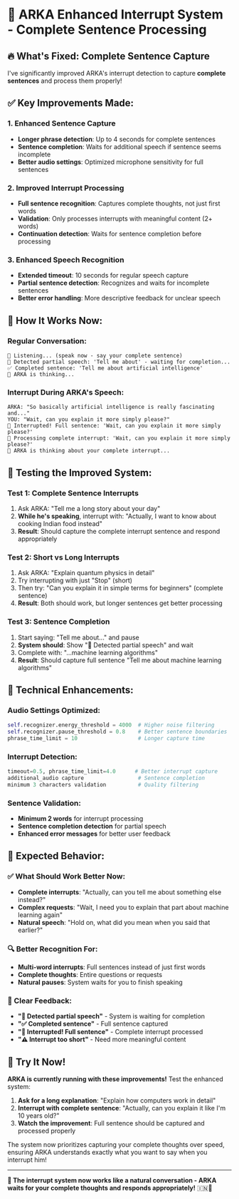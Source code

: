 # 🎯 ARKA Enhanced Interrupt System - Complete Sentence Processing

## 🔥 **What's Fixed: Complete Sentence Capture**

I've significantly improved ARKA's interrupt detection to capture **complete sentences** and process them properly!

## ✅ **Key Improvements Made:**

### **1. Enhanced Sentence Capture**
- **Longer phrase detection**: Up to 4 seconds for complete sentences
- **Sentence completion**: Waits for additional speech if sentence seems incomplete
- **Better audio settings**: Optimized microphone sensitivity for full sentences

### **2. Improved Interrupt Processing**
- **Full sentence recognition**: Captures complete thoughts, not just first words
- **Validation**: Only processes interrupts with meaningful content (2+ words)
- **Continuation detection**: Waits for sentence completion before processing

### **3. Enhanced Speech Recognition**
- **Extended timeout**: 10 seconds for regular speech capture
- **Partial sentence detection**: Recognizes and waits for incomplete sentences
- **Better error handling**: More descriptive feedback for unclear speech

## 🎤 **How It Works Now:**

### **Regular Conversation:**
```
🎤 Listening... (speak now - say your complete sentence)
🔄 Detected partial speech: 'Tell me about' - waiting for completion...
✅ Completed sentence: 'Tell me about artificial intelligence'
🧠 ARKA is thinking...
```

### **Interrupt During ARKA's Speech:**
```
ARKA: "So basically artificial intelligence is really fascinating and..."
YOU: "Wait, can you explain it more simply please?"
🛑 Interrupted! Full sentence: 'Wait, can you explain it more simply please?'
🔄 Processing complete interrupt: 'Wait, can you explain it more simply please?'
🧠 ARKA is thinking about your complete interrupt...
```

## 🧪 **Testing the Improved System:**

### **Test 1: Complete Sentence Interrupts**
1. Ask ARKA: "Tell me a long story about your day"
2. **While he's speaking**, interrupt with: "Actually, I want to know about cooking Indian food instead"
3. **Result**: Should capture the complete interrupt sentence and respond appropriately

### **Test 2: Short vs Long Interrupts**
1. Ask ARKA: "Explain quantum physics in detail"
2. Try interrupting with just "Stop" (short)
3. Then try: "Can you explain it in simple terms for beginners" (complete sentence)
4. **Result**: Both should work, but longer sentences get better processing

### **Test 3: Sentence Completion**
1. Start saying: "Tell me about..." and pause
2. **System should**: Show "🔄 Detected partial speech" and wait
3. Complete with: "...machine learning algorithms"
4. **Result**: Should capture full sentence "Tell me about machine learning algorithms"

## 🔧 **Technical Enhancements:**

### **Audio Settings Optimized:**
```python
self.recognizer.energy_threshold = 4000  # Higher noise filtering
self.recognizer.pause_threshold = 0.8    # Better sentence boundaries
phrase_time_limit = 10                   # Longer capture time
```

### **Interrupt Detection:**
```python
timeout=0.5, phrase_time_limit=4.0      # Better interrupt capture
additional_audio capture                 # Sentence completion
minimum 3 characters validation          # Quality filtering
```

### **Sentence Validation:**
- **Minimum 2 words** for interrupt processing
- **Sentence completion detection** for partial speech
- **Enhanced error messages** for better user feedback

## 🎯 **Expected Behavior:**

### **✅ What Should Work Better Now:**
- **Complete interrupts**: "Actually, can you tell me about something else instead?"
- **Complex requests**: "Wait, I need you to explain that part about machine learning again"
- **Natural speech**: "Hold on, what did you mean when you said that earlier?"

### **🔍 Better Recognition For:**
- **Multi-word interrupts**: Full sentences instead of just first words
- **Complete thoughts**: Entire questions or requests
- **Natural pauses**: System waits for you to finish speaking

### **📢 Clear Feedback:**
- **"🔄 Detected partial speech"** - System is waiting for completion
- **"✅ Completed sentence"** - Full sentence captured
- **"🛑 Interrupted! Full sentence"** - Complete interrupt processed
- **"⚠️ Interrupt too short"** - Need more meaningful content

## 🚀 **Try It Now!**

**ARKA is currently running with these improvements!** Test the enhanced system:

1. **Ask for a long explanation**: "Explain how computers work in detail"
2. **Interrupt with complete sentence**: "Actually, can you explain it like I'm 10 years old?"
3. **Watch the improvement**: Full sentence should be captured and processed properly

The system now prioritizes capturing your complete thoughts over speed, ensuring ARKA understands exactly what you want to say when you interrupt him!

---

**🎉 The interrupt system now works like a natural conversation - ARKA waits for your complete thoughts and responds appropriately!** 🇮🇳🤖
